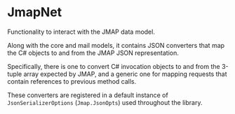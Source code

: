 ﻿# JmapNet

Functionality to interact with the JMAP data model.

Along with the core and mail models, it contains JSON converters that map the C# objects to and from the JMAP JSON representation. 

Specifically, there is one to convert C# invocation objects to and from the 3-tuple array expected by JMAP, and a generic one for mapping requests that contain references to previous method calls.

These converters are registered in a default instance of `JsonSerializerOptions` (`Jmap.JsonOpts`) used throughout the library.
